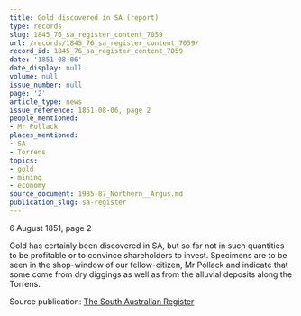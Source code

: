 ```yaml
---
title: Gold discovered in SA (report)
type: records
slug: 1845_76_sa_register_content_7059
url: /records/1845_76_sa_register_content_7059/
record_id: 1845_76_sa_register_content_7059
date: '1851-08-06'
date_display: null
volume: null
issue_number: null
page: '2'
article_type: news
issue_reference: 1851-08-06, page 2
people_mentioned:
- Mr Pollack
places_mentioned:
- SA
- Torrens
topics:
- gold
- mining
- economy
source_document: 1985-87_Northern__Argus.md
publication_slug: sa-register
---
```


6 August 1851, page 2

Gold has certainly been discovered in SA, but so far not in such quantities to be profitable or to convince shareholders to invest.  Specimens are to be seen in the shop-window of our fellow-citizen, Mr Pollack and indicate that some come from dry diggings as well as from the alluvial deposits along the Torrens.

Source publication: [The South Australian Register](/publications/sa-register/)
